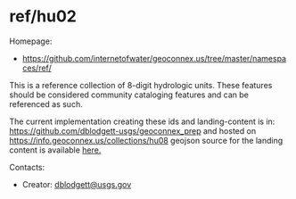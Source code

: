 ref/hu02
===

Homepage:
* https://github.com/internetofwater/geoconnex.us/tree/master/namespaces/ref/

This is a reference collection of 8-digit hydrologic units. These features should be considered community cataloging features and can be referenced as such.

The current implementation creating these ids and landing-content is in: https://github.com/dblodgett-usgs/geoconnex_prep and hosted on https://info.geoconnex.us/collections/hu08 geojson source for the landing content is available  [here.](https://www.hydroshare.org/resource/4a22e88e689949afa1cf71ae009eaf1b/data/contents/hu08.geojson)

Contacts: 
* Creator: <dblodgett@usgs.gov>
